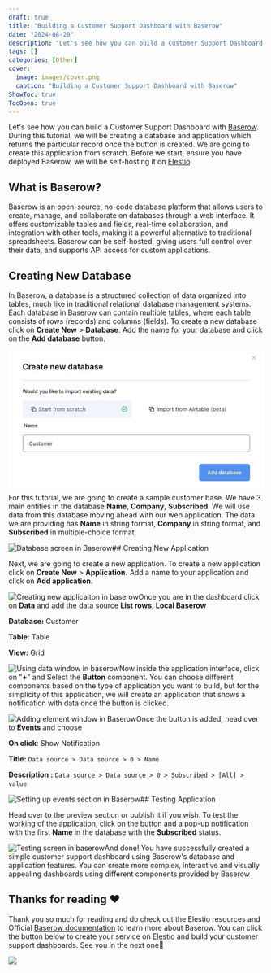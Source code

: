 ```yaml
---
draft: true
title: "Building a Customer Support Dashboard with Baserow"
date: "2024-08-20"
description: "Let's see how you can build a Customer Support Dashboard with Baserow. During this tutorial, we will be creating a database and application which returns the particular record once the button is created. We are going to create this application from scratch. Before we start, ensure you have"
tags: []
categories: [Other]
cover:
  image: images/cover.png
  caption: "Building a Customer Support Dashboard with Baserow"
ShowToc: true
TocOpen: true
---
```



Let's see how you can build a Customer Support Dashboard with [Baserow](https://elest.io/open-source/baserow?ref=blog.elest.io). During this tutorial, we will be creating a database and application which returns the particular record once the button is created. We are going to create this application from scratch. Before we start, ensure you have deployed Baserow, we will be self\-hosting it on [Elestio](https://elest.io/open-source/baserow?ref=blog.elest.io).

## What is Baserow?

  
Baserow is an open\-source, no\-code database platform that allows users to create, manage, and collaborate on databases through a web interface. It offers customizable tables and fields, real\-time collaboration, and integration with other tools, making it a powerful alternative to traditional spreadsheets. Baserow can be self\-hosted, giving users full control over their data, and supports API access for custom applications.

## Creating New Database

  
In Baserow, a database is a structured collection of data organized into tables, much like in traditional relational database management systems. Each database in Baserow can contain multiple tables, where each table consists of rows (records) and columns (fields). To create a new database click on **Create New** \> **Database**. Add the name for your database and click on the **Add database** button.

![Creating new database screen](images/Screenshot-2024-05-25-at-9.25.43-PM.jpg)For this tutorial, we are going to create a sample customer base. We have 3 main entities in the database **Name**, **Company**, **Subscribed**. We will use data from this database moving ahead with our web application. The data we are providing has **Name** in string format, **Company** in string format, and **Subscribed** in multiple\-choice format.

![Database screen in Baserow](https://blog.elest.io/content/images/2024/05/Screenshot-2024-05-25-at-9.28.06-PM.jpg)## Creating New Application

Next, we are going to create a new application. To create a new application click on **Create New** \>  **Application.** Add a name to your application and click on **Add application**.

![Creating new applicaiton in baserow](https://blog.elest.io/content/images/2024/05/Screenshot-2024-05-25-at-10.50.06-PM.jpg)Once you are in the dashboard click on **Data** and add the data source **List rows**, **Local Baserow**

**Database:** Customer

**Table**: Table

**View:** Grid

![Using data window in baserow](https://blog.elest.io/content/images/2024/05/Screenshot-2024-05-25-at-10.53.34-PM-1.jpg)Now inside the application interface, click on "**\+**" and Select the **Button** component. You can choose different components based on the type of application you want to build, but for the simplicity of this application, we will create an application that shows a notification with data once the button is clicked.

![Adding element window in Baserow](https://blog.elest.io/content/images/2024/05/Screenshot-2024-05-25-at-10.56.23-PM.jpg)Once the button is added, head over to **Events** and choose 

**On click**: Show Notification 

**Title:** `Data source > Data source > 0 > Name`

**Description** **:** `Data source > Data source > 0 > Subscribed > [All] > value`

![Setting up events section in Baserow](https://blog.elest.io/content/images/2024/05/Screenshot-2024-05-25-at-10.56.32-PM.jpg)## Testing Application

Head over to the preview section or publish it if you wish. To test the working of the application, click on the button and a pop\-up notification with the first **Name** in the database with the **Subscribed** status.

![Testing screen in baserow](https://blog.elest.io/content/images/2024/05/Screenshot-2024-05-25-at-11.00.09-PM.jpg)And done! You have successfully created a simple customer support dashboard using Baserow's database and application features. You can create more complex, interactive and visually appealing dashboards using different components provided by Baserow

## **Thanks for reading ❤️**

Thank you so much for reading and do check out the Elestio resources and Official [Baserow documentation](https://baserow.io/docs/index?ref=blog.elest.io) to learn more about Baserow. You can click the button below to create your service on [Elestio](https://elest.io/open-source/baserow?ref=blog.elest.io) and build your customer support dashboards. See you in the next one👋

[![](https://pub-da36157c854648669813f3f76c526c2b.r2.dev/deploy-on-elestio-black.png)](https://elest.io/open-source/baserow?ref=blog.elest.io)

